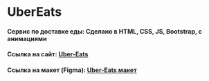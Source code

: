 # UberEats
<h4 align="left">Сервис по доставке еды: Сделано в HTML, CSS, JS, Bootstrap, с анимациями</h4>
<h4 align="left">Cсылка на сайт: <a href="https://tolebijaksybai.github.io/uberEate/" target="_blank">Uber-Eats</a></h4>
<h4 align="left">Ссылка на макет (Figma): <a href="https://www.figma.com/file/Wacv2T88LIY5V3wZxLeuVB/Uber-Eats-(Copy)?node-id=0%3A1&viewport=122%2C273%2C0.07281337678432465" target="_blank">Uber-Eats макет</a></h4>
